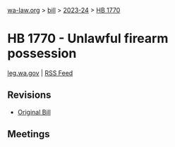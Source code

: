 [wa-law.org](/) > [bill](/bill/) > [2023-24](/bill/2023-24/) > [HB 1770](/bill/2023-24/hb/1770/)

# HB 1770 - Unlawful firearm possession
[leg.wa.gov](https://app.leg.wa.gov/billsummary?BillNumber=1770&Year=2023&Initiative=false) | [RSS Feed](./rss.xml)

## Revisions
* [Original Bill](1/)

## Meetings